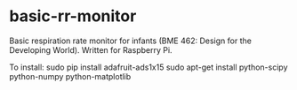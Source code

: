 # basic-rr-monitor
Basic respiration rate monitor for infants (BME 462: Design for the Developing World). Written for Raspberry Pi.

To install:
sudo pip install adafruit-ads1x15
sudo apt-get install python-scipy python-numpy python-matplotlib

